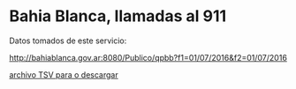 # Bahia Blanca, llamadas al 911

Datos tomados de este servicio:

http://bahiablanca.gov.ar:8080/Publico/qpbb?f1=01/07/2016&f2=01/07/2016

[archivo TSV para o descargar](https://drive.google.com/file/d/0ByqjuDxtTpo3eVV4eExwQkpfa2s/view?usp=sharing)
